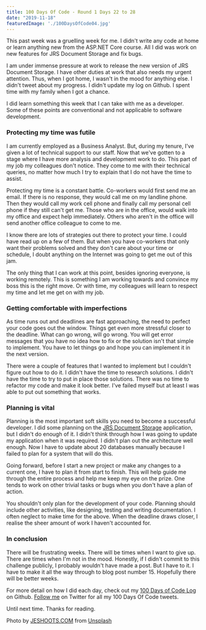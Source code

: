 ```yaml
---
title: 100 Days Of Code - Round 1 Days 22 to 28
date: "2019-11-18"
featuredImage: './100DaysOfCode04.jpg'
---
```


This past week was a gruelling week for me. I didn't write any code at home or learn anything new from the ASP.NET Core course. All I did was work on new features for JRS Document Storage and fix bugs.

I am under immense pressure at work to release the new version of JRS Document Storage. I have other duties at work that also needs my urgent attention. Thus, when I got home, I wasn't in the mood for anything else. I didn't tweet about my progress. I didn't update my log on Github. I spent time with my family when I got a chance.

I did learn something this week that I can take with me as a developer. Some of these points are conventional and not applicable to software development.

<!-- end -->

### Protecting my time was futile

I am currently employed as a Business Analyst. But, during my tenure, I've given a lot of technical support to our staff. Now that we've gotten to a stage where I have more analysis and development work to do. This part of my job my colleagues don't notice. They come to me with their technical queries, no matter how much I try to explain that I do not have the time to assist.

Protecting my time is a constant battle. Co-workers would first send me an email. If there is no response, they would call me on my landline phone. Then they would call my work cell phone and finally call my personal cell phone if they still can't get me. Those who are in the office, would walk into my office and expect help immediately. Others who aren't in the office will send another office colleague to come to me.

I know there are lots of strategies out there to protect your time. I could have read up on a few of them. But when you have co-workers that only want their problems solved and they don't care about your time or schedule, I doubt anything on the Internet was going to get me out of this jam.

The only thing that I can work at this point, besides ignoring everyone, is working remotely. This is something I am working towards and convince my boss this is the right move. Or with time, my colleagues will learn to respect my time and let me get on with my job.

### Getting comfortable with imperfections

As time runs out and deadlines are fast approaching, the need to perfect your code goes out the window. Things get even more stressful closer to the deadline. What can go wrong, will go wrong. You will get error messages that you have no idea how to fix or the solution isn't that simple to implement. You have to let things go and hope you can implement it in the next version.

There were a couple of features that I wanted to implement but I couldn't figure out how to do it. I didn't have the time to research solutions. I didn't have the time to try to put in place those solutions. There was no time to refactor my code and make it look better. I've failed myself but at least I was able to put out something that works.

### Planning is vital

Planning is the most important soft skills you need to become a successful developer. I did some planning on the  [JRS Document Storage](https://www.jaderickerts.com/projects/jrs-document-storage.html) application, but I didn't do enough of it. I didn't think through how I was going to update my application when it was required. I didn't plan out the architecture well enough. Now I have to update about 20 databases manually because I failed to plan for a system that will do this.

Going forward, before I start a new project or make any changes to a current one, I have to plan it from start to finish. This will help guide me through the entire process and help me keep my eye on the prize. One tends to work on other trivial tasks or bugs when you don't have a plan of action.

You shouldn't only plan for the development of your code. Planning should include other activities, like designing, testing and writing documentation. I often neglect to make time for the above. When the deadline draws closer, I realise the sheer amount of work I haven't accounted for.

### In conclusion

There will be frustrating weeks. There will be times when I want to give up. There are times when I'm not in the mood. Honestly, if I didn't commit to this challenge publicly, I probably wouldn't have made a post. But I have to it. I have to make it all the way through to blog post number 15. Hopefully there will be better weeks.

For more detail on how I did each day, check out my [100 Days of Code Log](https://github.com/Lakendary/100-days-of-code/blob/master/log.md) on Github. [Follow me](https://twitter.com/lkn_ant) on Twitter for all my 100 Days Of Code tweets.

Until next time. Thanks for reading.

Photo by [JESHOOTS.COM](https://unsplash.com/@jeshoots?utm_source=unsplash&utm_medium=referral&utm_content=creditCopyText) from [Unsplash](https://unsplash.com/s/photos/frustration?utm_source=unsplash&utm_medium=referral&utm_content=creditCopyText)
